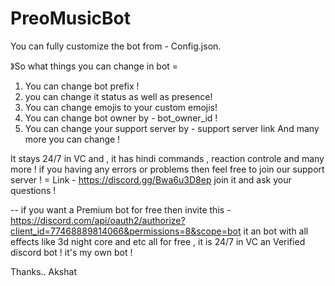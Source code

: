 # PreoMusicBot

You can fully customize the bot from - Config.json. 

》So what things you can change in bot =
1. You can change bot prefix ! 
2. you can change it status as well as presence!
3. You can change emojis to your custom emojis! 
4. You can change bot owner by - bot_owner_id ! 
5. You can change your support server by - support server link
And many more you can change ! 

It stays 24/7 in VC and , it has hindi commands , reaction controle and many more !
if you having any errors or problems then feel free to join our support server ! = Link - https://discord.gg/Bwa6u3D8ep  join it and ask your questions ! 


-- if you want a Premium bot for free then invite this - https://discord.com/api/oauth2/authorize?client_id=77468889814066&permissions=8&scope=bot 
 it an bot with all effects like 3d night core and etc all for free , it is 24/7 in VC an Verified discord bot ! it's my own bot ! 

Thanks..
Akshat
